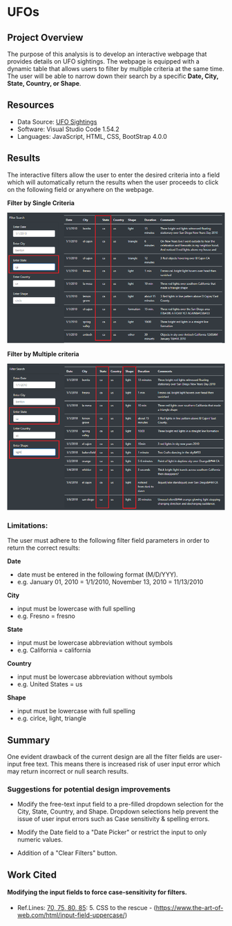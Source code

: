 # UFOs

## Project Overview

The purpose of this analysis is to develop an interactive webpage that provides details on UFO sightings. The webpage is equipped with a dynamic table that allows users to filter by multiple criteria at the same time. The user will be able to narrow down their search by a specific **Date, City, State, Country, or Shape**.

## Resources
- Data Source: [UFO Sightings](static/js/data.js)
- Software: Visual Studio Code 1.54.2
- Languages: JavaScript, HTML, CSS, BootStrap 4.0.0

## Results

The interactive filters allow the user to enter the desired criteria into a field which will automatically return the results when the user proceeds to click on the following field or anywhere on the webpage.

**Filter by Single Criteria**
<p align="center">
  <img src="static/images/Filter1.PNG" width="900"/> 
</p>

**Filter by Multiple criteria**

<p align="center">
  <img src="static/images/Filter2.PNG" width="900"/>
</p>

### Limitations:
The user must adhere to the following filter field parameters in order to return the correct results:

**Date** 
- date must be entered in the following format (M/D/YYY).
- e.g. January 01, 2010 = 1/1/2010, November 13, 2010 = 11/13/2010

**City**
- input must be lowercase with full spelling
- e.g. Fresno = fresno

**State**
- input must be lowercase abbreviation without symbols
- e.g. California = california

**Country**
- input must be lowercase abbreviation without symbols
- e.g. United States = us

**Shape**
- input must be lowercase with full spelling
- e.g. cirlce, light, triangle 


## Summary

One evident drawback of the current design are all the filter fields are user-input free text. This means there is increased risk of user input error which may return incorrect or null search results. 

### Suggestions for potential design improvements

- Modify the free-text input field to a pre-filled dropdown selection for the City, State, Country, and Shape. Dropdown selections help prevent the issue of user input errors such as Case sensitivity & spelling errors.

- Modify the Date field to a "Date Picker" or restrict the input to only numeric values.

- Addition of a "Clear Filters" button.


## Work Cited

#### Modifying the input fields to force case-sensitivity for filters.

- Ref.Lines: [70, 75, 80, 85](index.html): 5. CSS to the rescue - (https://www.the-art-of-web.com/html/input-field-uppercase/)
